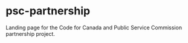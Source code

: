 # psc-partnership
Landing page for the Code for Canada and Public Service Commission partnership project. 
